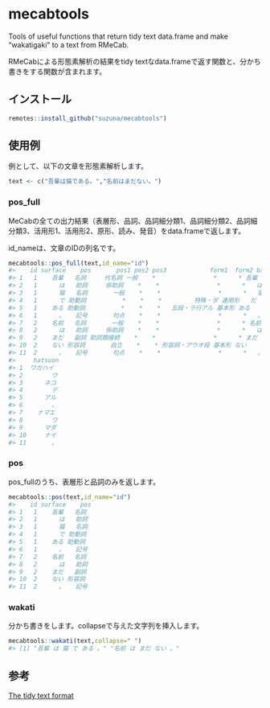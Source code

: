 
<!-- README.md is generated from README.Rmd. Please edit that file -->

# mecabtools

<!-- badges: start -->

<!-- badges: end -->

Tools of useful functions that return tidy text data.frame and make
“wakatigaki” to a text from RMeCab.

RMeCabによる形態素解析の結果をtidy textなdata.frameで返す関数と、分かち書きをする関数が含まれます。

## インストール

``` r
remotes::install_github("suzuna/mecabtools")
```

## 使用例

例として、以下の文章を形態素解析します。

``` r
text <- c("吾輩は猫である。","名前はまだない。")
```

### pos\_full

MeCabの全ての出力結果（表層形、品詞、品詞細分類1、品詞細分類2、品詞細分類3、活用形1、活用形2、原形、読み、発音）をdata.frameで返します。

id\_nameは、文章のIDの列名です。

``` r
mecabtools::pos_full(text,id_name="id")
#>    id surface    pos       pos1 pos2 pos3            form1  form2 base     yomi
#> 1   1    吾輩   名詞     代名詞 一般    *                *      * 吾輩 ワガハイ
#> 2   1      は   助詞     係助詞    *    *                *      *   は       ハ
#> 3   1      猫   名詞       一般    *    *                *      *   猫     ネコ
#> 4   1      で 助動詞          *    *    *         特殊・ダ 連用形   だ       デ
#> 5   1    ある 助動詞          *    *    *   五段・ラ行アル 基本形 ある     アル
#> 6   1      。   記号       句点    *    *                *      *   。       。
#> 7   2    名前   名詞       一般    *    *                *      * 名前   ナマエ
#> 8   2      は   助詞     係助詞    *    *                *      *   は       ハ
#> 9   2    まだ   副詞 助詞類接続    *    *                *      * まだ     マダ
#> 10  2    ない 形容詞       自立    *    * 形容詞・アウオ段 基本形 ない     ナイ
#> 11  2      。   記号       句点    *    *                *      *   。       。
#>     hatsuon
#> 1  ワガハイ
#> 2        ワ
#> 3      ネコ
#> 4        デ
#> 5      アル
#> 6        。
#> 7    ナマエ
#> 8        ワ
#> 9      マダ
#> 10     ナイ
#> 11       。
```

### pos

pos\_fullのうち、表層形と品詞のみを返します。

``` r
mecabtools::pos(text,id_name="id")
#>    id surface    pos
#> 1   1    吾輩   名詞
#> 2   1      は   助詞
#> 3   1      猫   名詞
#> 4   1      で 助動詞
#> 5   1    ある 助動詞
#> 6   1      。   記号
#> 7   2    名前   名詞
#> 8   2      は   助詞
#> 9   2    まだ   副詞
#> 10  2    ない 形容詞
#> 11  2      。   記号
```

### wakati

分かち書きをします。collapseで与えた文字列を挿入します。

``` r
mecabtools::wakati(text,collapse=" ")
#> [1] "吾輩 は 猫 で ある 。" "名前 は まだ ない 。"
```

## 参考

[The tidy text format](https://www.tidytextmining.com/tidytext.html)
